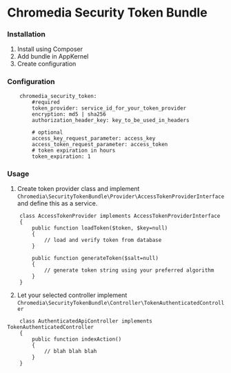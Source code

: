 Chromedia Security Token Bundle
===============================

### Installation
1. Install using Composer
2. Add bundle in AppKernel
3. Create configuration


### Configuration
```
	chromedia_security_token:
		#required
    	token_provider: service_id_for_your_token_provider
    	encryption: md5 | sha256
    	authorization_header_key: key_to_be_used_in_headers

    	# optional
    	access_key_request_parameter: access_key
    	access_token_request_parameter: access_token
    	# token expiration in hours
    	token_expiration: 1

```

### Usage
1. Create token provider class and implement `Chromedia\SecurityTokenBundle\Provider\AccessTokenProviderInterface` and define this as a service.
```
	class AccessTokenProvider implements AccessTokenProviderInterface
	{
		public function loadToken($token, $key=null)
		{
			// load and verify token from database
		}

		public function generateToken($salt=null)
		{
			// generate token string using your preferred algorithm
		}
	}
```

2. Let your selected controller implement `Chromedia\SecurityTokenBundle\Controller\TokenAuthenticatedController` 
```
	class AuthenticatedApiController implements TokenAuthenticatedController
	{
    	public function indexAction()
    	{
    		// blah blah blah
    	}
	}
```

